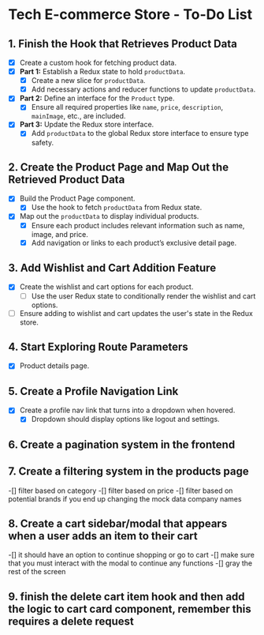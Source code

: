 # Tech E-commerce Store - To-Do List

## 1. Finish the Hook that Retrieves Product Data
- [x] Create a custom hook for fetching product data.
- [x] **Part 1:** Establish a Redux state to hold `productData`.
  - [x] Create a new slice for `productData`.
  - [x] Add necessary actions and reducer functions to update `productData`.
- [x] **Part 2:** Define an interface for the `Product` type.
  - [x] Ensure all required properties like `name`, `price`, `description`, `mainImage`, etc., are included.
- [x] **Part 3:** Update the Redux store interface.
  - [x] Add `productData` to the global Redux store interface to ensure type safety.

## 2. Create the Product Page and Map Out the Retrieved Product Data
- [x] Build the Product Page component.
  - [x] Use the hook to fetch `productData` from Redux state.
- [x] Map out the `productData` to display individual products.
  - [x] Ensure each product includes relevant information such as name, image, and price.
  - [x] Add navigation or links to each product’s exclusive detail page.

## 3. Add Wishlist and Cart Addition Feature
- [x] Create the wishlist and cart options for each product.
  - [ ] Use the user Redux state to conditionally render the wishlist and cart options.
- [ ] Ensure adding to wishlist and cart updates the user's state in the Redux store. 

## 4. Start Exploring Route Parameters
  - [x] Product details page.

## 5. Create a Profile Navigation Link
- [x] Create a profile nav link that turns into a dropdown when hovered.
  - [x] Dropdown should display options like logout and settings.

## 6. Create a pagination system in the frontend

## 7. Create a filtering system in the products page
-[] filter based on category
-[] filter based on price
-[] filter based on potential brands if you end up changing the mock data company names

## 8. Create a cart sidebar/modal that appears when a user adds an item to their cart
-[] it should have an option to continue shopping or go to cart
-[] make sure that you must interact with the modal to continue any functions
-[] gray the rest of the screen

## 9. finish the delete cart item hook and then add the logic to cart card component, remember this requires a delete request 